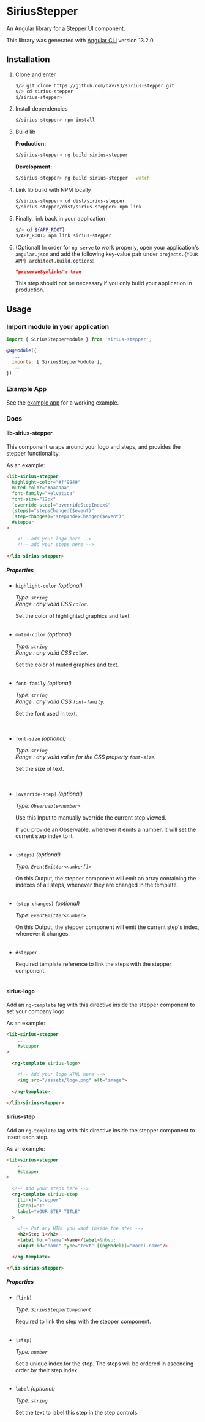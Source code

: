 # SiriusStepper

An Angular library for a Stepper UI component.

This library was generated with [Angular CLI](https://github.com/angular/angular-cli) version 13.2.0

## Installation

1. Clone and enter
    ```bash
    $/> git clone https://github.com/dav793/sirius-stepper.git
    $/> cd sirius-stepper
    $/sirius-stepper>
    ```
    
2. Install dependencies
    ```bash
    $/sirius-stepper> npm install
    ``` 

3. Build lib
    
    **Production:**
    ```bash
    $/sirius-stepper> ng build sirius-stepper
    ```
    **Development:**
    ```bash
    $/sirius-stepper> ng build sirius-stepper --watch
    ```

4. Link lib build with NPM locally
    ```bash
    $/sirius-stepper> cd dist/sirius-stepper
    $/sirius-stepper/dist/sirius-stepper> npm link
    ```

5. Finally, link back in your application
    ```bash
    $/> cd ${APP_ROOT}
    $/APP_ROOT> npm link sirius-stepper 
    ```
    
6. (Optional) In order for `ng serve` to work properly, open your application's `angular.json` 
    and add the following key-value pair under `projects.{YOUR APP}.architect.build.options`:
    ```json
    "preserveSymlinks": true
    ```
    This step should not be necessary if you only build your application in production.
    
## Usage
 
### Import module in your application

```javascript
import { SiriusStepperModule } from 'sirius-stepper';

@NgModule({
  ...
  imports: [ SiriusStepperModule ],
  ...
})
```

### Example App

See the [example app](https://github.com/dav793/sirius-stepper-test) for a working example.

### Docs

#### lib-sirius-stepper
This component wraps around your logo and steps, and provides the stepper functionality.

As an example:
```html
<lib-sirius-stepper
  highlight-color="#ff9949"
  muted-color="#aaaaaa"
  font-family="Helvetica"
  font-size="12px"
  [override-step]="overrideStepIndex$"
  (steps)="stepsChanged($event)"
  (step-changes)="stepIndexChanged($event)"
  #stepper
>

    <!-- add your logo here -->
    <!-- add your steps here -->
    
</lib-sirius-stepper>
```

##### Properties
* `highlight-color` _(optional)_

  _Type: `string`_ \
  _Range : any valid CSS `color`._
  
  Set the color of highlighted graphics and text.
  <br/><br/>
  
* `muted-color` _(optional)_

  _Type: `string`_ \
  _Range : any valid CSS `color`._
  
  Set the color of muted graphics and text.
  <br/><br/>
  
* `font-family` _(optional)_

  _Type: `string`_ \
  _Range : any valid CSS `font-family`._
  
  Set the font used in text.  
  <br/><br/>
  
* `font-size` _(optional)_

  _Type: `string`_ \
  _Range : any valid value for the CSS property `font-size`._
  
  Set the size of text.  
  <br/><br/>
  
* `[override-step]` _(optional)_

  _Type: `Observable<number>`_
  
  Use this Input to manually override the current step viewed. 
  
  If you provide an Observable, whenever it emits a number, it will set the current step index to it.
  <br/><br/>   
  
* `(steps)` _(optional)_

  _Type: `EventEmitter<number[]>`_
  
  On this Output, the stepper component will emit an array containing the indexes of all steps, whenever they are changed in the template.
  <br/><br/> 

* `(step-changes)` _(optional)_

  _Type: `EventEmitter<number>`_
  
  On this Output, the stepper component will emit the current step's index, whenever it changes.
  <br/><br/>
  
* `#stepper`

  Required template reference to link the steps with the stepper component.
  <br/><br/>
  
#### sirius-logo
Add an `ng-template` tag with this directive inside the stepper component to set your company logo.

As an example:
```html
<lib-sirius-stepper
    ...
    #stepper
>
  
  <ng-template sirius-logo>
  
    <!-- Add your logo HTML here -->
    <img src="/assets/logo.png" alt="image">
    
  </ng-template>

</lib-sirius-stepper>
```

#### sirius-step
Add an `ng-template` tag with this directive inside the stepper component to insert each step.

As an example:
```html
<lib-sirius-stepper
    ...
    #stepper
>
  
  <!-- Add your steps here -->
  <ng-template sirius-step 
    [link]="stepper" 
    [step]="1" 
    label="YOUR STEP TITLE"
  >
    
    <!-- Put any HTML you want inside the step -->
    <h2>Step 1</h2>
    <label for="name">Name</label>&nbsp;
    <input id="name" type="text" [(ngModel)]="model.name"/>

  </ng-template>

</lib-sirius-stepper>
```

##### Properties
* `[link]`

  _Type: `SiriusStepperComponent`_
  
  Required to link the step with the stepper component.
  <br/><br/>

* `[step]`

  _Type: `number`_
  
  Set a unique index for the step. The steps will be ordered in ascending order by their step index. 
  <br/><br/>

* `label` _(optional)_

  _Type: `string`_
  
  Set the text to label this step in the step controls.
  <br/><br/>

